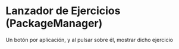 # Lanzador de Ejercicios (PackageManager)

Un botón por aplicación, y al pulsar sobre él, mostrar dicho ejercicio
